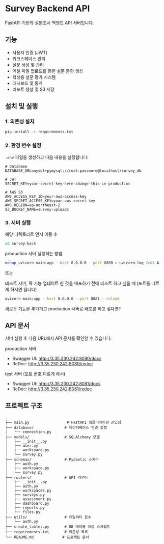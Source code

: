# Survey Backend API

FastAPI 기반의 설문조사 백엔드 API 서버입니다.

## 기능

- 사용자 인증 (JWT)
- 워크스페이스 관리
- 설문 생성 및 관리
- 엑셀 파일 업로드를 통한 설문 문항 생성
- 학생용 설문 평가 시스템
- 대시보드 및 통계
- 리포트 생성 및 S3 저장

## 설치 및 실행

### 1. 의존성 설치

```bash
pip install -r requirements.txt
```

### 2. 환경 변수 설정

`.env` 파일을 생성하고 다음 내용을 설정합니다:

```env
# Database
DATABASE_URL=mysql+pymysql://root:password@localhost/survey_db

# JWT
SECRET_KEY=your-secret-key-here-change-this-in-production

# AWS S3
AWS_ACCESS_KEY_ID=your-aws-access-key
AWS_SECRET_ACCESS_KEY=your-aws-secret-key
AWS_REGION=ap-northeast-2
S3_BUCKET_NAME=survey-uploads
```


### 3. 서버 실행

해당 디렉토리로 먼저 이동 후

```bash
cd survey-back
```

production 서버 실행하는 방법

```bash
nohup uvicorn main:app --host 0.0.0.0 --port 8080 > uvicorn.log 2>&1 &
```

또는

테스트 서버, 즉 기능 업데이트 한 것을 배포하기 전에 테스트 하고 싶을 때 (포트를 다르게 하시면 됩니다)

```bash
uvicorn main:app --host 0.0.0.0 --port 8081 --reload
```

새로운 기능을 추가하고 production 서버로 배포를 하고 싶다면?

## API 문서

서버 실행 후 다음 URL에서 API 문서를 확인할 수 있습니다:

production 서버

- Swagger UI: http://3.35.230.242:8080/docs
- ReDoc: http://3.35.230.242:8080/redoc

test 서버 (포트 번호 다르게 해서)

- Swagger UI: http://3.35.230.242:8081/docs
- ReDoc: http://3.35.230.242:8081/redoc


## 프로젝트 구조

```
.
├── main.py                 # FastAPI 애플리케이션 진입점
├── database/              # 데이터베이스 연결 설정
│   └── connection.py
├── models/                # SQLAlchemy 모델
│   ├── __init__.py
│   ├── user.py
│   ├── workspace.py
│   └── survey.py
├── schemas/               # Pydantic 스키마
│   ├── auth.py
│   ├── workspace.py
│   └── survey.py
├── routers/               # API 라우터
│   ├── __init__.py
│   ├── auth.py
│   ├── workspaces.py
│   ├── surveys.py
│   ├── assessment.py
│   ├── dashboard.py
│   ├── reports.py
│   └── files.py
├── utils/                 # 유틸리티 함수
│   └── auth.py
├── create_tables.py       # DB 테이블 생성 스크립트
├── requirements.txt       # 의존성 목록
└── README.md             # 프로젝트 문서
``` 